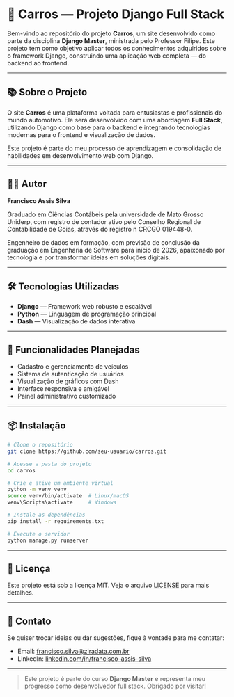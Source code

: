 
# 🚗 Carros — Projeto Django Full Stack

Bem-vindo ao repositório do projeto **Carros**, um site desenvolvido como parte da disciplina **Django Master**, ministrada pelo Professor Filipe. Este projeto tem como objetivo aplicar todos os conhecimentos adquiridos sobre o framework Django, construindo uma aplicação web completa — do backend ao frontend.

---

## 📚 Sobre o Projeto

O site **Carros** é uma plataforma voltada para entusiastas e profissionais do mundo automotivo. Ele será desenvolvido com uma abordagem **Full Stack**, utilizando Django como base para o backend e integrando tecnologias modernas para o frontend e visualização de dados.

Este projeto é parte do meu processo de aprendizagem e consolidação de habilidades em desenvolvimento web com Django.

---

## 👨‍💻 Autor

**Francisco Assis Silva**

Graduado em Ciências Contábeis pela universidade de Mato Grosso Uniderp, com registro de contador ativo pelo Conselho Regional de Contabilidade de Goias, através do registro n CRCGO 019448-0. 

Engenheiro de dados em formação, com previsão de conclusão da graduação em Engenharia de Software para início de 2026, apaixonado por tecnologia e por transformar ideias em soluções digitais.



---

## 🛠️ Tecnologias Utilizadas

- **Django** — Framework web robusto e escalável
- **Python** — Linguagem de programação principal
- **Dash** — Visualização de dados interativa

---

## 🚀 Funcionalidades Planejadas

- Cadastro e gerenciamento de veículos
- Sistema de autenticação de usuários
- Visualização de gráficos com Dash
- Interface responsiva e amigável
- Painel administrativo customizado

---

## 📦 Instalação

```bash
# Clone o repositório
git clone https://github.com/seu-usuario/carros.git

# Acesse a pasta do projeto
cd carros

# Crie e ative um ambiente virtual
python -m venv venv
source venv/bin/activate  # Linux/macOS
venv\Scripts\activate     # Windows

# Instale as dependências
pip install -r requirements.txt

# Execute o servidor
python manage.py runserver
```

---

## 📝 Licença

Este projeto está sob a licença MIT. Veja o arquivo [LICENSE](LICENSE) para mais detalhes.

---

## 📩 Contato

Se quiser trocar ideias ou dar sugestões, fique à vontade para me contatar:

- Email: francisco.silva@ziradata.com.br
- LinkedIn: [linkedin.com/in/francisco-assis-silva](https://www.linkedin.com/in/franciscofsilva/)

---

> Este projeto é parte do curso **Django Master** e representa meu progresso como desenvolvedor full stack. Obrigado por visitar!


